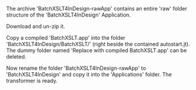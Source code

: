 The archive 'BatchXSLT4InDesign-rawApp' contains an entire 'raw' folder structure of the 'BatchXSLT4InDesign' Application.

Download and un-zip it.

Copy a compiled 'BatchXSLT.app' into the folder 'BatchXSLT4InDesign/BatchXSLT/' (right beside the contained autostart.jt).\
The dummy folder named 'Replace with compiled BatchXSLT.app' can be deleted.

Now rename the folder 'BatchXSLT4InDesign-rawApp' to 'BatchXSLT4InDesign' and copy it into the 'Applications' folder.
The transformer is ready.
